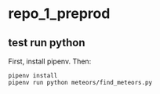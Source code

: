 # repo_1_preprod

## test run python

First, install pipenv. Then:

```
pipenv install
pipenv run python meteors/find_meteors.py